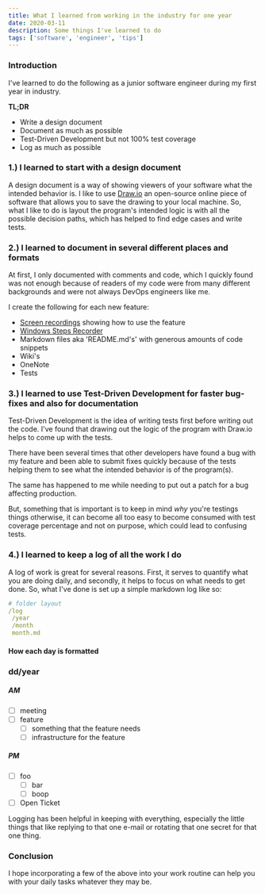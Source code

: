 ```yaml
---
title: What I learned from working in the industry for one year
date: 2020-03-11
description: Some things I've learned to do
tags: ['software', 'engineer', 'tips']
---
```


### Introduction

I've learned to do the following as a junior software engineer during my first year in industry.

**TL;DR**
- Write a design document
- Document as much as possible
- Test-Driven Development but not 100% test coverage
- Log as much as possible 

### 1.) I learned to start with a design document

A design document is a way of showing viewers of your software what the intended behavior is. I like to use [Draw.io](https://draw.io) an open-source online piece of software that allows you to save the drawing to your local machine. So, what I like to do is layout the program's intended logic is with all the possible decision paths, which has helped to find edge cases and write tests. 

### 2.) I learned to document in several different places and formats 

At first, I only documented with comments and code, which I quickly found was not enough because of readers of my code were from many different backgrounds and were not always DevOps engineers like me. 

I create the following for each new feature:
- [Screen recordings](https://support.zoom.us/hc/en-us/articles/201362473-Local-Recording) showing how to use the feature 
- [Windows Steps Recorder](https://support.microsoft.com/en-us/help/22878/windows-10-record-steps)
- Markdown files aka 'README.md's' with generous amounts of code snippets 
- Wiki's 
- OneNote
- Tests

### 3.) I learned to use Test-Driven Development for faster bug-fixes and also for documentation 

Test-Driven Development is the idea of writing tests first before writing out the code. I've found that drawing out the logic of the program with Draw.io helps to come up with the tests. 

There have been several times that other developers have found a bug with my feature and been able to submit fixes quickly because of the tests helping them to see what the intended behavior is of the program(s).

The same has happened to me while needing to put out a patch for a bug affecting production.

But, something that is important is to keep in mind *why* you're testings things otherwise, it can become all too easy to become consumed with test coverage percentage and not on purpose, which could lead to confusing tests. 


### 4.) I learned to keep a log of all the work I do

A log of work is great for several reasons. First, it serves to quantify what you are doing daily, and secondly, it helps to focus on what needs to get done. So, what I've done is set up a simple markdown log like so:

```yaml
# folder layout 
/log
 /year
 /month
 month.md
```

#### How each day is formatted

### dd/year

##### AM

- [ ] meeting
- [ ] feature
    - [ ] something that the feature needs 
    - [ ] infrastructure for the feature

##### PM

- [ ] foo 
    - [ ] bar
    - [ ] boop
- [ ] Open Ticket

Logging has been helpful in keeping with everything, especially the little things that like replying to that one e-mail or rotating that one secret for that one thing. 


### Conclusion 

I hope incorporating a few of the above into your work routine can help you with your daily tasks whatever they may be. 